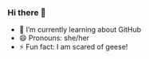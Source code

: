 ### Hi there 👋



- 🌱 I’m currently learning about GitHub
- 😄 Pronouns: she/her
- ⚡ Fun fact: I am scared of geese!


